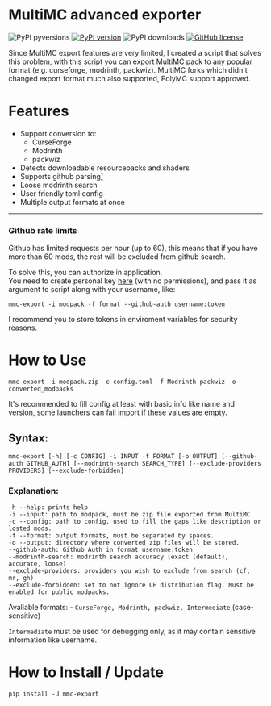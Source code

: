 # MultiMC advanced exporter
![PyPI pyversions](https://img.shields.io/pypi/pyversions/mmc-export)
[![PyPI version](https://img.shields.io/pypi/v/mmc-export?label=mmc-export&color=%2347a637)](https://pypi.org/project/mmc-export)
![PyPI downloads](https://img.shields.io/pypi/dm/mmc-export?color=%23894bbf)
[![GitHub license](https://img.shields.io/github/license/RozeFound/mmc-export)](/LICENSE)

Since MultiMC export features are very limited, I created a script that solves this problem, with this script you can export MultiMC pack to any popular format (e.g. curseforge, modrinth, packwiz). MultiMC forks which didn't changed export format much also supported, PolyMC support approved.

# Features

- Support conversion to:
    - CurseForge
    - Modrinth
    - packwiz
- Detects downloadable resourcepacks and shaders
- Supports github parsing[¹](#github-rate-limits)
- Loose modrinth search
- User friendly toml config
- Multiple output formats at once

---
### Github rate limits

Github has limited requests per hour (up to 60), this means that if you have more than 60 mods, the rest will be excluded from github search.

To solve this, you can authorize in application. \
You need to create personal key [here](https://github.com/settings/tokens) (with no permissions), and pass it as argument to script along with your username, like:
```
mmc-export -i modpack -f format --github-auth username:token
```
I recommend you to store tokens in enviroment variables for security reasons.

# How to Use
```
mmc-export -i modpack.zip -c config.toml -f Modrinth packwiz -o converted_modpacks
```
It's recommended to fill config at least with basic info like name and version, some launchers can fail import if these values are empty.
## Syntax:
```
mmc-export [-h] [-c CONFIG] -i INPUT -f FORMAT [-o OUTPUT] [--github-auth GITHUB_AUTH] [--modrinth-search SEARCH_TYPE] [--exclude-providers PROVIDERS] [--exclude-forbidden]
```

### Explanation:

```
-h --help: prints help
-i --input: path to modpack, must be zip file exported from MultiMC.
-c --config: path to config, used to fill the gaps like description or losted mods.
-f --format: output formats, must be separated by spaces.
-o --output: directory where converted zip files will be stored.
--github-auth: Github Auth in format username:token
--modrinth-search: modrinth search accuracy (exact (default), accurate, loose)
--exclude-providers: providers you wish to exclude from search (cf, mr, gh)
--exclude-forbidden: set to not ignore CF distribution flag. Must be enabled for public modpacks.
```

Avaliable formats:     - `CurseForge, Modrinth, packwiz, Intermediate` (case-sensitive)

`Intermediate` must be used for debugging only, as it may contain sensitive information like username.

# How to Install / Update
```
pip install -U mmc-export
```
